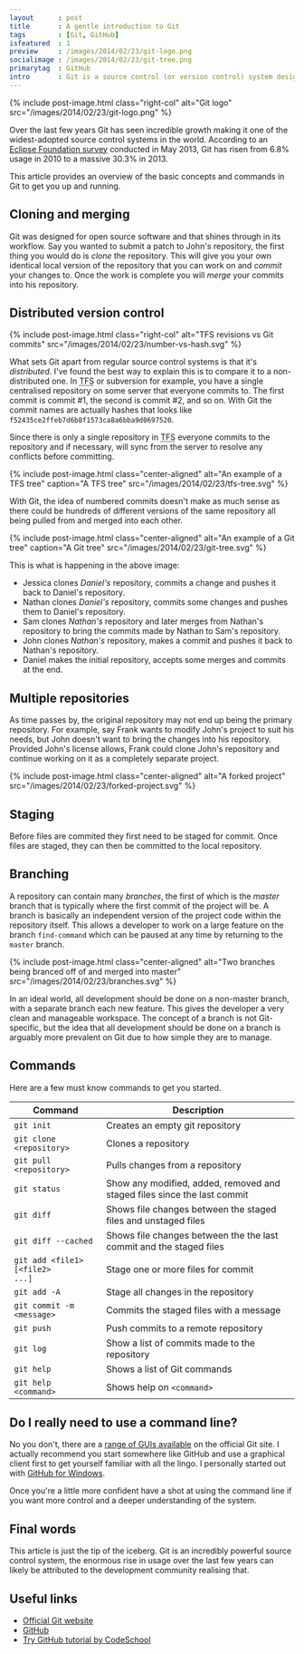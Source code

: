 ```yaml
---
layout      : post
title       : A gentle introduction to Git
tags        : [Git, GitHub]
isfeatured  : 1
preview     : /images/2014/02/23/git-logo.png
socialimage : /images/2014/02/23/git-tree.png
primarytag  : GitHub
intro       : Git is a source control (or version control) system designed and developed by Linus Torvalds back in 2005 for the development of the Linux kernal. Similar to other source control systems like <abbr title="Team Foundation Server">TFS</abbr> or Subversion, it manages your source code enabling a team to work on the same project while minimising conflicts.
---
```


{% include post-image.html class="right-col" alt="Git logo" src="/images/2014/02/23/git-logo.png" %}

Over the last few years Git has seen incredible growth making it one of the widest-adopted source control systems in the world. According to an [Eclipse Foundation survey][1] conducted in May 2013, Git has risen from 6.8% usage in 2010 to a massive 30.3% in 2013.

This article provides an overview of the basic concepts and commands in Git to get you up and running.

<div class="clear"><!----></div>



## Cloning and merging

Git was designed for open source software and that shines through in its workflow. Say you wanted to submit a patch to John's repository, the first thing you would do is *clone* the repository. This will give you your own identical local version of the repository that you can work on and *commit* your changes to. Once the work is complete you will *merge* your commits into his repository.



## Distributed version control

{% include post-image.html class="right-col" alt="TFS revisions vs Git commits" src="/images/2014/02/23/number-vs-hash.svg" %}

What sets Git apart from regular source control systems is that it's *distributed*. I've found the best way to explain this is to compare it to a non-distributed one. In <abbr title="Team Foundation Server">TFS</abbr> or subversion for example, you have a single centralised repository on some server that everyone commits to. The first commit is commit #1, the second is commit #2, and so on. With Git the commit names are actually hashes that looks like `f52435ce2ffeb7d6b8f1573ca8a6bba9d0697520`.

Since there is only a single repository in <abbr title="Team Foundation Server">TFS</abbr> everyone commits to the repository and if necessary, will sync from the server to resolve any conflicts before committing.

{% include post-image.html class="center-aligned" alt="An example of a TFS tree" caption="A TFS tree" src="/images/2014/02/23/tfs-tree.svg" %}

With Git, the idea of numbered commits doesn't make as much sense as there could be hundreds of different versions of the same repository all being pulled from and merged into each other.

{% include post-image.html class="center-aligned" alt="An example of a Git tree" caption="A Git tree" src="/images/2014/02/23/git-tree.svg" %}

This is what is happening in the above image:

- Jessica clones *Daniel's* repository, commits a change and pushes it back to Daniel's repository.
- Nathan clones *Daniel's* repository, commits some changes and pushes them to Daniel's repository.
- Sam clones *Nathan's* repository and later merges from Nathan's repository to bring the commits made by Nathan to Sam's repository.
- John clones *Nathan's* repository, makes a commit and pushes it back to Nathan's repository.
- Daniel makes the initial repository, accepts some merges and commits at the end.



## Multiple repositories

As time passes by, the original repository may not end up being the primary repository. For example, say Frank wants to modify John's project to suit his needs, but John doesn't want to bring the changes into his repository. Provided John's license allows, Frank could clone John's repository and continue working on it as a completely separate project.

{% include post-image.html class="center-aligned" alt="A forked project" src="/images/2014/02/23/forked-project.svg" %}



## Staging

Before files are commited they first need to be staged for commit. Once files are staged, they can then be committed to the local repository.



## Branching

A repository can contain many *branches*, the first of which is the *master* branch that is typically where the first commit of the project will be. A branch is basically an independent version of the project code within the repository itself. This allows a developer to work on a large feature on the branch `find-command` which can be paused at any time by returning to the `master` branch.

{% include post-image.html class="center-aligned" alt="Two branches being branced off of and merged into master" src="/images/2014/02/23/branches.svg" %}

In an ideal world, all development should be done on a non-master branch, with a separate branch each new feature. This gives the developer a very clean and manageable workspace. The concept of a branch is not Git-specific, but the idea that all development should be done on a branch is arguably more prevalent on Git due to how simple they are to manage.



## Commands

Here are a few must know commands to get you started.

| Command                                                           | Description
|-------------------------------------------------------------------|------------
| <kbd><code>git init</code></kbd>                                  | Creates an empty git repository
| <kbd><code>git clone &lt;repository&gt;</code></kbd>              | Clones a repository
| <kbd><code>git pull &lt;repository&gt;</code></kbd>               | Pulls changes from a repository
| <kbd><code>git status</code></kbd>                                | Show any modified, added, removed and staged files since the last commit
| <kbd><code>git diff</code></kbd>                                  | Shows file changes between the staged files and unstaged files
| <kbd><code>git diff --cached</code></kbd>                         | Shows file changes between the the last commit and the staged files
| <kbd><code>git add &lt;file1&gt; \[&lt;file2&gt; ...\]</code></kbd> | Stage one or more files for commit
| <kbd><code>git add -A</code></kbd>                                | Stage all changes in the repository
| <kbd><code>git commit -m &lt;message&gt;</code></kbd>             | Commits the staged files with a message
| <kbd><code>git push</code></kbd>                                  | Push commits to a remote repository
| <kbd><code>git log</code></kbd>                                   | Show a list of commits made to the repository
| <kbd><code>git help</code></kbd>                                  | Shows a list of Git commands
| <kbd><code>git help &lt;command&gt;</code></kbd>                  | Shows help on <kbd><code>&lt;command&gt;</code></kbd> 



## Do I really need to use a command line?

No you don't, there are a [range of GUIs available][2] on the official Git site. I actually recommend you start somewhere like GitHub and use a graphical client first to get yourself familiar with all the lingo. I personally started out with [GitHub for Windows][6].

Once you're a little more confident have a shot at using the command line if you want more control and a deeper understanding of the system.



## Final words

This article is just the tip of the iceberg. Git is an incredibly powerful source control system, the enormous rise in usage over the last few years can likely be attributed to the development community realising that.



## Useful links

- [Official Git website][3]
- [GitHub][5]
- [Try GitHub tutorial by CodeSchool][4]



[1]: http://www.slideshare.net/IanSkerrett/eclipse-survey-2013-report-final
[2]: http://git-scm.com/downloads/guis
[3]: http://git-scm.com/
[4]: http://try.github.com
[5]: https://github.com/
[6]: http://windows.github.com/
